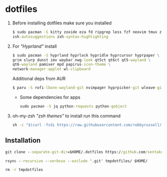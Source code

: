 # dotfiles

1. Before installing dotfiles make sure you installed

   ```cmd
   $ sudo pacman -S kitty zoxide eza fd ripgrep less fzf neovim tmux zsh \
   zsh-autosuggestions zsh-syntax-highlighting
   ```

2. For _"Hyprland"_ install
   ```cmd
   $ sudo pacman -S hyprland hyprlock hypridle hyprcursor hyprpaper \
   grim slurp dunst imv waybar nwg-look qt5ct qt6ct qt5-wayland \
   qt6-wayland pamixer mpd papirus-icon-theme \
   network-manager-applet wl-clipboard
   ```

   Additional deps from AUR
   ```cmd
   $ paru -S rofi-lbonn-wayland-git nvimpager hyprpicker-git wleave-git swww cava
   ```

   - Some dependencies for apps

     ```cmd
     sudo pacman -S jq python-requests python-gobject
     ```

4. oh-my-zsh _"zsh themes"_ to install run this command

   ```cmd
   sh -c "$(curl -fsSL https://raw.githubusercontent.com/robbyrussell/oh-my-zsh/master/tools/install.sh)"
   ```

## Installation

```cmd
git clone --separate-git-dir=$HOME/.dotfiles https://github.com/sentakuhm/.dotfiles.git tmpdotfiles
```

```cmd
rsync --recursive --verbose --exclude '.git' tmpdotfiles/ $HOME/
```

```cmd
rm -r tmpdotfiles
```
